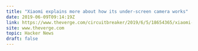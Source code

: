 ```yaml
---
title: "Xiaomi explains more about how its under-screen camera works"
date: 2019-06-09T09:14:19Z
link: https://www.theverge.com/circuitbreaker/2019/6/5/18654365/xiaomi-camera-under-screen-no-notch-transparent-display-technology?utm_medium=RSS&utm_source=hune
site: www.theverge.com
topic: Hacker News
draft: false
---
```

